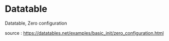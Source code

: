 # Datatable
Datatable, Zero configuration

source : https://datatables.net/examples/basic_init/zero_configuration.html
